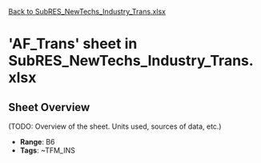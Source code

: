 [Back to SubRES_NewTechs_Industry_Trans.xlsx](README.md)

# 'AF_Trans' sheet in SubRES_NewTechs_Industry_Trans.xlsx

## Sheet Overview

(TODO: Overview of the sheet. Units used, sources of data, etc.)

- **Range**: B6
- **Tags**: ~TFM_INS
